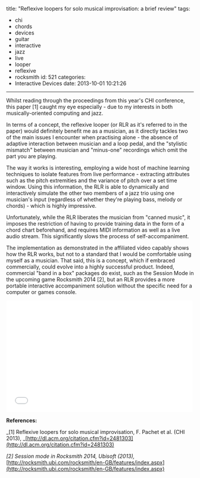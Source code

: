 title: "Reflexive loopers for solo musical improvisation: a brief review"
tags:
  - chi
  - chords
  - devices
  - guitar
  - interactive
  - jazz
  - live
  - looper
  - reflexive
  - rocksmith
id: 521
categories:
  - Interactive Devices
date: 2013-10-01 10:21:26
---

Whilst reading through the proceedings from this year's CHI conference, this paper [1] caught my eye especially - due to my interests in both musically-oriented computing and jazz.

In terms of a concept, the reflexive looper (or RLR as it's referred to in the paper) would definitely benefit me as a musician, as it directly tackles two of the main issues I encounter when practising alone - the absence of adaptive interaction between musician and a loop pedal, and the "stylistic mismatch" between musician and "minus-one" recordings which omit the part you are playing.

<!-- more -->

The way it works is interesting, employing a wide host of machine learning techniques to isolate features from live performance - extracting attributes such as the pitch extremities and the variance of pitch over a set time window. Using this information, the RLR is able to dynamically and interactively simulate the other two members of a jazz trio using one musician's input (regardless of whether they're playing bass, melody or chords) - which is highly impressive.

Unfortunately, while the RLR liberates the musician from "canned music", it imposes the restriction of having to provide training data in the form of a chord chart beforehand, and requires MIDI information as well as a live audio stream. This significantly slows the process of self-accompaniment.

The implementation as demonstrated in the affiliated video capably shows how the RLR works, but not to a standard that I would be comfortable using myself as a musician. That said, this is a concept, which if embraced commercially, could evolve into a highly successful product. Indeed, commercial "band in a box" packages do exist, such as the Session Mode in the upcoming game Rocksmith 2014 [2], but an RLR provides a more portable interactive accompaniment solution without the specific need for a computer or games console.

<iframe width="500" height = "300" src="//www.youtube.com/embed/Xp8tixrPM1U" frameborder="0" allowfullscreen></iframe>

**References:**

_[1] Reflexive loopers for solo musical improvisation, F. Pachet et al. (CHI 2013),
_[http://dl.acm.org/citation.cfm?id=2481303](http://dl.acm.org/citation.cfm?id=2481303)

_[2] Session mode in Rocksmith 2014, Ubisoft (2013),_
[http://rocksmith.ubi.com/rocksmith/en-GB/features/index.aspx](http://rocksmith.ubi.com/rocksmith/en-GB/features/index.aspx)